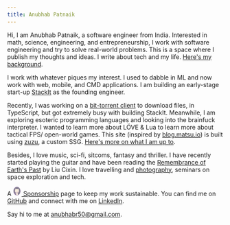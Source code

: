 ```yaml
---
title: Anubhab Patnaik
---
```



Hi, I am Anubhab Patnaik, a software engineer from India. Interested in math, science, engineering, and entrepreneurship, I work with software engineering and try to solve real-world problems. This is a space where I publish my thoughts and ideas. I write about tech and my life. [Here's my background](/cv.html).

I work with whatever piques my interest. I used to dabble in ML and now work with web, mobile, and CMD applications. I am building an early-stage start-up [StackIt](https://nowstackit.com) as the founding engineer.

Recently, I was working on a [bit-torrent client](https://github.com/fuzzymfx/b) to download files, in TypeScript, but got extremely busy with building StackIt. Meanwhile, I am exploring esoteric programming languages and looking into the brainfuck interpreter. I wanted to learn more about LÖVE & Lua to learn more about tactical FPS/ open-world games. This site (inspired by [blog.matsu.io](https://blog.matsu.io)) is built using [zuzu](https://github.com/fuzzymfx/zuzu), a custom SSG. [Here's more on what I am up to](/current.html).

Besides, I love music, sci-fi, sitcoms, fantasy and thriller. I have recently started playing the guitar and have been reading the [Remembrance of Earth's Past](https://en.wikipedia.org/wiki/Remembrance_of_Earth%27s_Past) by Liu Cixin. I love travelling and [photography](https://instagram.com/anubhavclicks), seminars on space exploration and tech.

A [<img src="/assets/img/kofi.svg" alt="github" class="pb-1 mr-5 " width="18" height="22" style="margin-right: 2px;"> Sponsorship](https://github.com/sponsors/fuzzymfx/) page to keep my work sustainable. You can find me on [GitHub](https://github.com/fuzzymfx) and connect with me on [LinkedIn](https://www.linkedin.com/in/anubhabpatnaik0530/).

Say hi to me at <anubhabr50@gmail.com>.
